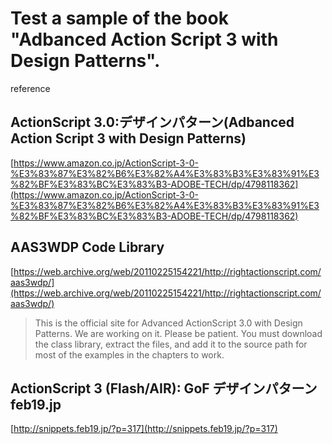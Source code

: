 # Test a sample of the book "Adbanced Action Script 3 with Design Patterns".  

reference  

## ActionScript 3.0:デザインパターン(Adbanced Action Script 3 with Design Patterns)  
[https://www.amazon.co.jp/ActionScript-3-0-%E3%83%87%E3%82%B6%E3%82%A4%E3%83%B3%E3%83%91%E3%82%BF%E3%83%BC%E3%83%B3-ADOBE-TECH/dp/4798118362](https://www.amazon.co.jp/ActionScript-3-0-%E3%83%87%E3%82%B6%E3%82%A4%E3%83%B3%E3%83%91%E3%82%BF%E3%83%BC%E3%83%B3-ADOBE-TECH/dp/4798118362)  

## AAS3WDP Code Library  
[https://web.archive.org/web/20110225154221/http://rightactionscript.com/aas3wdp/](https://web.archive.org/web/20110225154221/http://rightactionscript.com/aas3wdp/)  
>This is the official site for Advanced ActionScript 3.0 with Design Patterns. We are working on it. Please be patient.
>You must download the class library, extract the files, and add it to the source path for most of the examples in the chapters to work.

## ActionScript 3 (Flash/AIR): GoF デザインパターン feb19.jp  
[http://snippets.feb19.jp/?p=317](http://snippets.feb19.jp/?p=317)  

